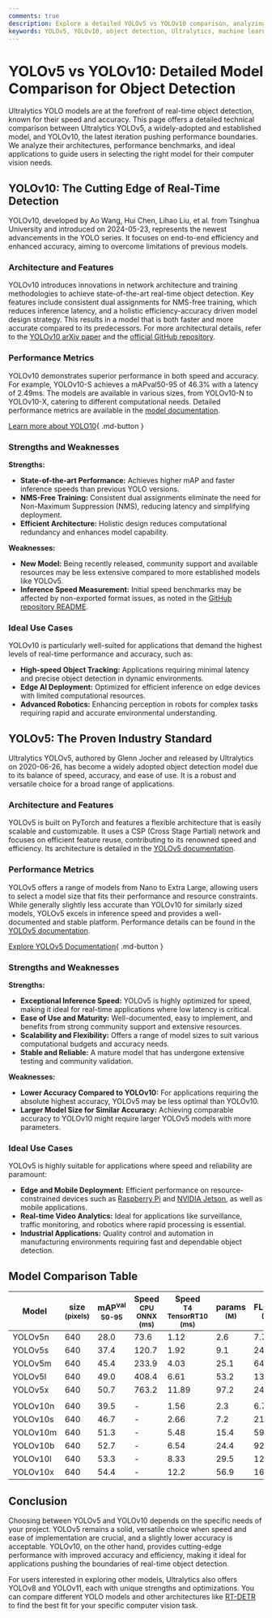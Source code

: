 ```yaml
---
comments: true
description: Explore a detailed YOLOv5 vs YOLOv10 comparison, analyzing architectures, performance, and ideal applications for cutting-edge object detection.
keywords: YOLOv5, YOLOv10, object detection, Ultralytics, machine learning models, real-time detection, AI models comparison, computer vision
---
```


# YOLOv5 vs YOLOv10: Detailed Model Comparison for Object Detection

Ultralytics YOLO models are at the forefront of real-time object detection, known for their speed and accuracy. This page offers a detailed technical comparison between Ultralytics YOLOv5, a widely-adopted and established model, and YOLOv10, the latest iteration pushing performance boundaries. We analyze their architectures, performance benchmarks, and ideal applications to guide users in selecting the right model for their computer vision needs.

<script async src="https://cdn.jsdelivr.net/npm/chart.js"></script>
<script defer src="../../javascript/benchmark.js"></script>

<canvas id="modelComparisonChart" width="1024" height="400" active-models='["YOLOv5", "YOLOv10"]'></canvas>

## YOLOv10: The Cutting Edge of Real-Time Detection

YOLOv10, developed by Ao Wang, Hui Chen, Lihao Liu, et al. from Tsinghua University and introduced on 2024-05-23, represents the newest advancements in the YOLO series. It focuses on end-to-end efficiency and enhanced accuracy, aiming to overcome limitations of previous models.

### Architecture and Features

YOLOv10 introduces innovations in network architecture and training methodologies to achieve state-of-the-art real-time object detection. Key features include consistent dual assignments for NMS-free training, which reduces inference latency, and a holistic efficiency-accuracy driven model design strategy. This results in a model that is both faster and more accurate compared to its predecessors. For more architectural details, refer to the [YOLOv10 arXiv paper](https://arxiv.org/abs/2405.14458) and the [official GitHub repository](https://github.com/THU-MIG/yolov10).

### Performance Metrics

YOLOv10 demonstrates superior performance in both speed and accuracy. For example, YOLOv10-S achieves a mAPval50-95 of 46.3% with a latency of 2.49ms. The models are available in various sizes, from YOLOv10-N to YOLOv10-X, catering to different computational needs. Detailed performance metrics are available in the [model documentation](https://docs.ultralytics.com/models/yolov10/).

[Learn more about YOLO10](https://docs.ultralytics.com/models/yolov10/){ .md-button }

### Strengths and Weaknesses

**Strengths:**

- **State-of-the-art Performance:** Achieves higher mAP and faster inference speeds than previous YOLO versions.
- **NMS-Free Training:** Consistent dual assignments eliminate the need for Non-Maximum Suppression (NMS), reducing latency and simplifying deployment.
- **Efficient Architecture:** Holistic design reduces computational redundancy and enhances model capability.

**Weaknesses:**

- **New Model:** Being recently released, community support and available resources may be less extensive compared to more established models like YOLOv5.
- **Inference Speed Measurement:** Initial speed benchmarks may be affected by non-exported format issues, as noted in the [GitHub repository README](https://github.com/THU-MIG/yolov10?tab=readme-ov-file).

### Ideal Use Cases

YOLOv10 is particularly well-suited for applications that demand the highest levels of real-time performance and accuracy, such as:

- **High-speed Object Tracking:** Applications requiring minimal latency and precise object detection in dynamic environments.
- **Edge AI Deployment:** Optimized for efficient inference on edge devices with limited computational resources.
- **Advanced Robotics:** Enhancing perception in robots for complex tasks requiring rapid and accurate environmental understanding.

## YOLOv5: The Proven Industry Standard

Ultralytics YOLOv5, authored by Glenn Jocher and released by Ultralytics on 2020-06-26, has become a widely adopted object detection model due to its balance of speed, accuracy, and ease of use. It is a robust and versatile choice for a broad range of applications.

### Architecture and Features

YOLOv5 is built on PyTorch and features a flexible architecture that is easily scalable and customizable. It uses a CSP (Cross Stage Partial) network and focuses on efficient feature reuse, contributing to its renowned speed and efficiency. Its architecture is detailed in the [YOLOv5 documentation](https://docs.ultralytics.com/models/yolov5/).

### Performance Metrics

YOLOv5 offers a range of models from Nano to Extra Large, allowing users to select a model size that fits their performance and resource constraints. While generally slightly less accurate than YOLOv10 for similarly sized models, YOLOv5 excels in inference speed and provides a well-documented and stable platform. Performance details can be found in the [YOLOv5 documentation](https://docs.ultralytics.com/models/yolov5/).

[Explore YOLOv5 Documentation](https://docs.ultralytics.com/models/yolov5/){ .md-button }

### Strengths and Weaknesses

**Strengths:**

- **Exceptional Inference Speed:** YOLOv5 is highly optimized for speed, making it ideal for real-time applications where low latency is critical.
- **Ease of Use and Maturity:** Well-documented, easy to implement, and benefits from strong community support and extensive resources.
- **Scalability and Flexibility:** Offers a range of model sizes to suit various computational budgets and accuracy needs.
- **Stable and Reliable:** A mature model that has undergone extensive testing and community validation.

**Weaknesses:**

- **Lower Accuracy Compared to YOLOv10:** For applications requiring the absolute highest accuracy, YOLOv5 may be less optimal than YOLOv10.
- **Larger Model Size for Similar Accuracy:** Achieving comparable accuracy to YOLOv10 might require larger YOLOv5 models with more parameters.

### Ideal Use Cases

YOLOv5 is highly suitable for applications where speed and reliability are paramount:

- **Edge and Mobile Deployment:** Efficient performance on resource-constrained devices such as [Raspberry Pi](https://docs.ultralytics.com/guides/raspberry-pi/) and [NVIDIA Jetson](https://docs.ultralytics.com/guides/nvidia-jetson/), as well as mobile applications.
- **Real-time Video Analytics:** Ideal for applications like surveillance, traffic monitoring, and robotics where rapid processing is essential.
- **Industrial Applications:** Quality control and automation in manufacturing environments requiring fast and dependable object detection.

## Model Comparison Table

| Model    | size<br><sup>(pixels) | mAP<sup>val<br>50-95 | Speed<br><sup>CPU ONNX<br>(ms) | Speed<br><sup>T4 TensorRT10<br>(ms) | params<br><sup>(M) | FLOPs<br><sup>(B) |
|----------|-----------------------|----------------------|--------------------------------|-------------------------------------|--------------------|-------------------|
| YOLOv5n  | 640                   | 28.0                 | 73.6                           | 1.12                                | 2.6                | 7.7               |
| YOLOv5s  | 640                   | 37.4                 | 120.7                          | 1.92                                | 9.1                | 24.0              |
| YOLOv5m  | 640                   | 45.4                 | 233.9                          | 4.03                                | 25.1               | 64.2              |
| YOLOv5l  | 640                   | 49.0                 | 408.4                          | 6.61                                | 53.2               | 135.0             |
| YOLOv5x  | 640                   | 50.7                 | 763.2                          | 11.89                               | 97.2               | 246.4             |
|          |                       |                      |                                |                                     |                    |                   |
| YOLOv10n | 640                   | 39.5                 | -                              | 1.56                                | 2.3                | 6.7               |
| YOLOv10s | 640                   | 46.7                 | -                              | 2.66                                | 7.2                | 21.6              |
| YOLOv10m | 640                   | 51.3                 | -                              | 5.48                                | 15.4               | 59.1              |
| YOLOv10b | 640                   | 52.7                 | -                              | 6.54                                | 24.4               | 92.0              |
| YOLOv10l | 640                   | 53.3                 | -                              | 8.33                                | 29.5               | 120.3             |
| YOLOv10x | 640                   | 54.4                 | -                              | 12.2                                | 56.9               | 160.4             |

## Conclusion

Choosing between YOLOv5 and YOLOv10 depends on the specific needs of your project. YOLOv5 remains a solid, versatile choice when speed and ease of implementation are crucial, and a slightly lower accuracy is acceptable. YOLOv10, on the other hand, provides cutting-edge performance with improved accuracy and efficiency, making it ideal for applications pushing the boundaries of real-time object detection.

For users interested in exploring other models, Ultralytics also offers YOLOv8 and YOLOv11, each with unique strengths and optimizations. You can compare different YOLO models and other architectures like [RT-DETR](https://docs.ultralytics.com/models/rtdetr/) to find the best fit for your specific computer vision task.
